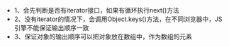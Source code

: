 * 1、会先判断是否有iterator接口，如果有循环执行next()方法
* 2、没有iterator的情况下，会调用Object.keys()方法，在不同浏览器中，JS引擎不能保证输出顺序一致
* 3、保证对象的输出顺序可以把对象放在数组中，作为数组的元素